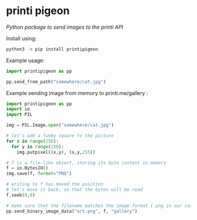 # printi pigeon

*Python package to send images to the printi API*

Install using:
```bash
python3 -m pip install printipigeon
```

Example usage:

```python
import printipigeon as pp

pp.send_from_path("somewhere/cat.jpg")

```


Example sending image from memory to printi.me/gallery :
```python
import printipigeon as pp
import io
import PIL

img = PIL.Image.open("somewhere/cat.jpg")

# let's add a funky square to the picture
for x in range(256):
  for y in range(256):
    img.putpixel((x,y), (x,y,255))

# f is a file-like object, storing its byte content in memory
f = io.BytesIO()
img.save(f, format="PNG")

# writing to f has moved the position
# let's move it back, so that the bytes will be read
f.seek(0,0)

# make sure that the filename matches the image format (.png in our case)
pp.send_binary_image_data("art.png", f, "gallery")

```
